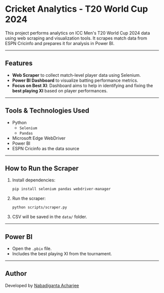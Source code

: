 # Cricket Analytics - T20 World Cup 2024

This project performs analytics on ICC Men's T20 World Cup 2024 data using web scraping and visualization tools. It scrapes match data from ESPN Cricinfo and prepares it for analysis in Power BI.

---

## Features

- **Web Scraper** to collect match-level player data using Selenium.
- **Power BI Dashboard** to visualize batting performance metrics.
- **Focus on Best XI**: Dashboard aims to help in identifying and fixing the **best playing XI** based on player performances.
---

## Tools & Technologies Used

- Python 
  - `Selenium`
  - `Pandas`
- Microsoft Edge WebDriver
- Power BI
- ESPN Cricinfo as the data source

---

## How to Run the Scraper

1. Install dependencies:
    ```bash
    pip install selenium pandas webdriver-manager
    ```

2. Run the scraper:
    ```bash
    python scripts/scraper.py
    ```

3. CSV will be saved in the `data/` folder.

---

## Power BI

- Open the `.pbix` file.
- Includes the best playing XI from the tournament.

---

## Author

Developed by [Nabadiganta Acharjee](https://github.com/naba-diganta03)

